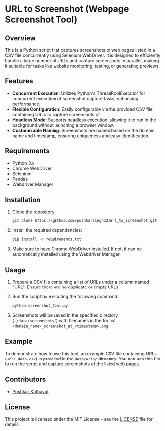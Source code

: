 # URL to Screenshot (Webpage Screenshot Tool)

## Overview
This is a Python script that captures screenshots of web pages listed in a CSV file concurrently using Selenium WebDriver. It is designed to efficiently handle a large number of URLs and capture screenshots in parallel, making it suitable for tasks like website monitoring, testing, or generating previews.

## Features
- **Concurrent Execution**: Utilizes Python's ThreadPoolExecutor for concurrent execution of screenshot capture tasks, enhancing performance.
- **Flexible Configuration**: Easily configurable via the provided CSV file containing URLs to capture screenshots of.
- **Headless Mode**: Supports headless execution, allowing it to run in the background without launching a browser window.
- **Customizable Naming**: Screenshots are named based on the domain name and timestamp, ensuring uniqueness and easy identification.

## Requirements
- Python 3.x
- Chrome WebDriver
- Selenium
- Pandas
- Webdriver Manager

## Installation
1. Clone the repository:

    ```bash
    git clone https://github.com/pushkarsingh32/url_to_screenshot.git
    ```

2. Install the required dependencies:

    ```bash
    pip install -r requirements.txt
    ```

3. Make sure to have Chrome WebDriver installed. If not, it can be automatically installed using the Webdriver Manager.

## Usage
1. Prepare a CSV file containing a list of URLs under a column named "URL". Ensure there are no duplicate or empty URLs.

2. Run the script by executing the following command:

    ```bash
    python screenshot_tool.py
    ```

3. Screenshots will be saved in the specified directory (`./data/screenshots/`) with filenames in the format `<domain_name>_screenshot_at_<timestamp>.png`.

## Example
To demonstrate how to use this tool, an example CSV file containing URLs (`urls_data.csv`) is provided in the `data/urls/` directory. You can use this file to run the script and capture screenshots of the listed web pages.

## Contributors
- [Pushkar Kathayat](https://github.com/pushkarsingh32)

## License
This project is licensed under the MIT License - see the [LICENSE](LICENSE) file for details.
